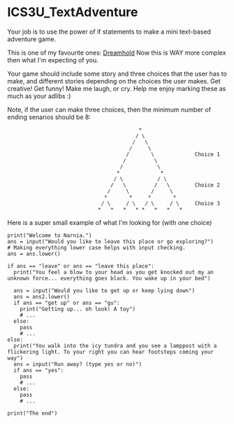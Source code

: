 # ICS3U_TextAdventure
Your job is to use the power of if statements to make a mini text-based adventure game.

This is one of my favourite ones: [Dreamhold](https://eblong.com/zarf/zweb/dreamhold/)
Now this is WAY more complex then what I'm expecting of you.

Your game should include some story and three choices that the user has to make, and different stories depending on the choices the user makes.
Get creative! Get funny! Make me laugh, or cry. Help me enjoy marking these as much as your adlibs :)

Note, if the user can make three choices, then the minimum number of ending senarios should be 8:


                                              *
                                             / \
                                            /   \   
                                           /     \   
                                          /       \             Choice 1
                                         /         \
                                        /           \
                                       *             *
                                      / \           / \
                                     /   \         /   \        Choice 2
                                    /     \       /     \
                                   *       *     *       *
                                  / \     / \   / \     / \     Choice 3
                                 *   *   *   * *   *   *   *


Here is a super small example of what I'm looking for (with one choice)

```
print("Welcome to Narnia.")
ans = input("Would you like to leave this place or go exploring?")
# Making everything lower case helps with input checking.
ans = ans.lower()

if ans == "leave" or ans == "leave this place":
  print("You feel a blow to your head as you get knocked out my an unknown force... everything goes black. You wake up in your bed")
  
  ans = input("Would you like to get up or keep lying down")
  ans = ans2.lower()
  if ans == "get up" or ans == "gu":
    print("Getting up... oh look! A toy")
    # ...
  else:
    pass
    # ...
else:
  print("You walk into the icy tundra and you see a lamppost with a flickering light. To your right you can hear footsteps coming your way")
  ans = input("Run away? (type yes or no)")
  if ans == "yes":
    pass
    # ...
  else:
    pass
    # ...
    
print("The end")
```






